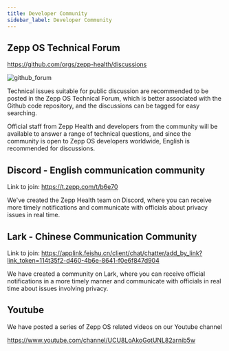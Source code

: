 ```yaml
---
title: Developer Community
sidebar_label: Developer Community
---
```


## Zepp OS Technical Forum

https://github.com/orgs/zepp-health/discussions

![github_forum](/img/docs/guides/community/github_forum.jpg)

Technical issues suitable for public discussion are recommended to be posted in the Zepp OS Technical Forum, which is better associated with the Github code repository, and the discussions can be tagged for easy searching.

Official staff from Zepp Health and developers from the community will be available to answer a range of technical questions, and since the community is open to Zepp OS developers worldwide, English is recommended for discussions.

## Discord - English communication community

Link to join: https://t.zepp.com/t/b6e70

We've created the Zepp Health team on Discord, where you can receive more timely notifications and communicate with officials about privacy issues in real time.

## Lark - Chinese Communication Community

Link to join: https://applink.feishu.cn/client/chat/chatter/add_by_link?link_token=114t35f2-d460-4b6e-8641-f0e6f847d904

We have created a community on Lark, where you can receive official notifications in a more timely manner and communicate with officials in real time about issues involving privacy.

## Youtube

We have posted a series of Zepp OS related videos on our Youtube channel

https://www.youtube.com/channel/UCU8LoAkoGotUNL82arnib5w
